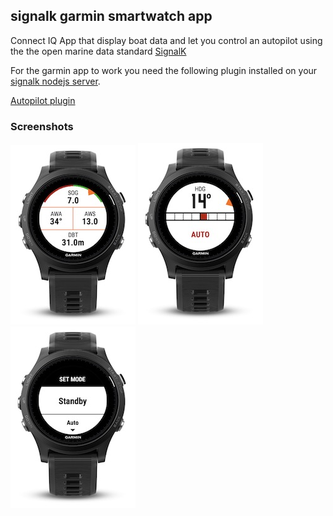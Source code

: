 ## signalk garmin smartwatch app

Connect IQ App that display boat data and let you control an autopilot using the the open marine data standard [SignalK](http://signalk.org)

For the garmin app to work you need the following plugin installed on your [signalk nodejs server](https://github.com/SignalK/signalk-server-node).

[Autopilot plugin](https://github.com/beat843796/signalk-raymarine-autopilot)

### Screenshots

![Image 1](https://github.com/beat843796/signalk-garmin-smartwatchapp/raw/master/doc/sc1.jpg)
![Image 2](https://github.com/beat843796/signalk-garmin-smartwatchapp/raw/master/doc/sc2.jpg)
![Image 3](https://github.com/beat843796/signalk-garmin-smartwatchapp/raw/master/doc/sc3.jpg)
